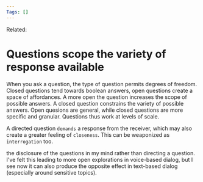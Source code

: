 ```yaml
---
Tags: []
---
```

Related: 
# Questions scope the variety of response available

When you ask a question, the type of question permits degrees of freedom. Closed questions tend towards boolean answers, open questions create a space of affordances. A more open the question increases the scope of possible answers. A closed question constrains the variety of possible answers. Open quesions are general, while closed questions are more specific and granular. Questions thus work at levels of scale.

A directed question `demands` a response from the receiver, which may also create a greater feeling of `closeness`. This can be weaponized as `interrogation` too. 

the disclosure of the questions in my mind rather than directing a question. I've felt this leading to more open explorations in voice-based dialog, but I see now it can also produce the opposite effect in text-based dialog (especially around sensitive topics).